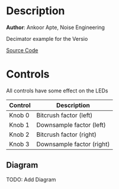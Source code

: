 # Description

**Author**: Ankoor Apte, Noise Engineering

Decimator example for the Versio

[Source Code](https://github.com/electro-smith/DaisyExamples/tree/master/versio/Decimator)

# Controls

All controls have some effect on the LEDs

| Control | Description |
| --- | --- |
| Knob 0 | Bitcrush factor (left) |
| Knob 1 | Downsample factor (left) |
| Knob 2 | Bitcrush factor (right) |
| Knob 3 | Downsample factor (right) |

## Diagram

TODO: Add Diagram

